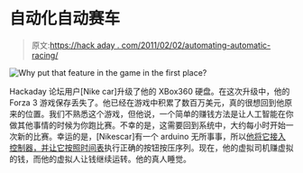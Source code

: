 # 自动化自动赛车

> 原文:[https://hack aday . com/2011/02/02/automating-automatic-racing/](https://hackaday.com/2011/02/02/automating-automatic-racing/)

![](../Images/6047f3064034f3321a6c50fadd2ad759.png "Why put that feature in the game in the first place?")

Hackaday 论坛用户[Nike car]升级了他的 XBox360 硬盘。在这次升级中，他的 Forza 3 游戏保存丢失了。他已经在游戏中积累了数百万美元，真的很想回到他原来的位置。我们不熟悉这个游戏，但他说，一个简单的赚钱方法是让人工智能在你做其他事情的时候为你跑比赛。不幸的是，这需要回到系统中，大约每小时开始一次新的比赛。幸运的是，[Nikescar]有一个 arduino 无所事事，所以[他将它接入控制器，并让它按照时间表](http://forums.hackaday.com/viewtopic.php?f=3&t=150)执行正确的按钮按压序列。现在，他的虚拟司机赚虚拟的钱，而他的虚拟人让钱继续运转。他的真人睡觉。